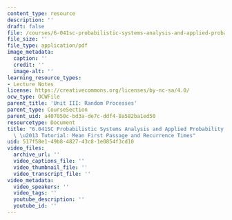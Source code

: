```yaml
---
content_type: resource
description: ''
draft: false
file: /courses/6-041sc-probabilistic-systems-analysis-and-applied-probability-fall-2013/517f58e149b8482743c81e0854f3cd10_MIT6_041SCF13_No_41_Ch7_MeanFirstpassage_26recurranceTimes_300k.pdf
file_size: ''
file_type: application/pdf
image_metadata:
  caption: ''
  credit: ''
  image-alt: ''
learning_resource_types:
- Lecture Notes
license: https://creativecommons.org/licenses/by-nc-sa/4.0/
ocw_type: OCWFile
parent_title: 'Unit III: Random Processes'
parent_type: CourseSection
parent_uid: a407050c-bd3a-de7c-ddf4-8a582ba1ed50
resourcetype: Document
title: "6.041SC Probabilistic Systems Analysis and Applied Probability, Fall 2013Transcript\
  \ \u2013 Tutorial: Mean First Passage and Recurrence Times"
uid: 517f58e1-49b8-4827-43c8-1e0854f3cd10
video_files:
  archive_url: ''
  video_captions_file: ''
  video_thumbnail_file: ''
  video_transcript_file: ''
video_metadata:
  video_speakers: ''
  video_tags: ''
  youtube_description: ''
  youtube_id: ''
---
```

